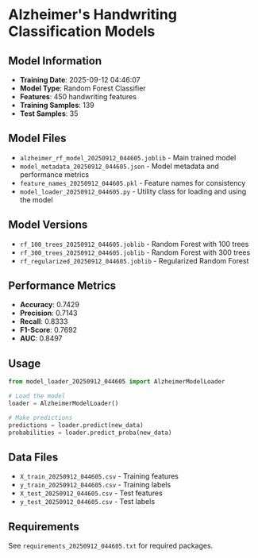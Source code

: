 # Alzheimer's Handwriting Classification Models

## Model Information
- **Training Date**: 2025-09-12 04:46:07
- **Model Type**: Random Forest Classifier
- **Features**: 450 handwriting features
- **Training Samples**: 139
- **Test Samples**: 35

## Model Files
- `alzheimer_rf_model_20250912_044605.joblib` - Main trained model
- `model_metadata_20250912_044605.json` - Model metadata and performance metrics
- `feature_names_20250912_044605.pkl` - Feature names for consistency
- `model_loader_20250912_044605.py` - Utility class for loading and using the model

## Model Versions
- `rf_100_trees_20250912_044605.joblib` - Random Forest with 100 trees
- `rf_300_trees_20250912_044605.joblib` - Random Forest with 300 trees
- `rf_regularized_20250912_044605.joblib` - Regularized Random Forest

## Performance Metrics
- **Accuracy**: 0.7429
- **Precision**: 0.7143
- **Recall**: 0.8333
- **F1-Score**: 0.7692
- **AUC**: 0.8497

## Usage
```python
from model_loader_20250912_044605 import AlzheimerModelLoader

# Load the model
loader = AlzheimerModelLoader()

# Make predictions
predictions = loader.predict(new_data)
probabilities = loader.predict_proba(new_data)
```

## Data Files
- `X_train_20250912_044605.csv` - Training features
- `y_train_20250912_044605.csv` - Training labels
- `X_test_20250912_044605.csv` - Test features
- `y_test_20250912_044605.csv` - Test labels

## Requirements
See `requirements_20250912_044605.txt` for required packages.
